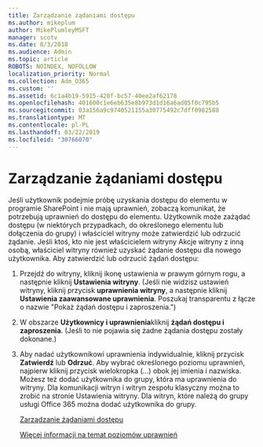 ```yaml
---
title: Zarządzanie żądaniami dostępu
ms.author: mikeplum
author: MikePlumleyMSFT
manager: scotv
ms.date: 8/3/2018
ms.audience: Admin
ms.topic: article
ROBOTS: NOINDEX, NOFOLLOW
localization_priority: Normal
ms.collection: Adm_O365
ms.custom: ''
ms.assetid: 6c1a4b19-5915-428f-bc57-40ee2af62178
ms.openlocfilehash: 401600c1e6eb635e8b973d1d16a6ad05f0c795b5
ms.sourcegitcommit: 03a156a9c9740521155a30775492c7dff0982588
ms.translationtype: MT
ms.contentlocale: pl-PL
ms.lasthandoff: 03/22/2019
ms.locfileid: "30766070"
---
```

# <a name="manage-access-requests"></a>Zarządzanie żądaniami dostępu

Jeśli użytkownik podejmie próbę uzyskania dostępu do elementu w programie SharePoint i nie mają uprawnień, zobaczą komunikat, że potrzebują uprawnień do dostępu do elementu. Użytkownik może zażądać dostępu (w niektórych przypadkach, do określonego elementu lub dołączenia do grupy) i właściciel witryny może zatwierdzić lub odrzucić żądanie. Jeśli ktoś, kto nie jest właścicielem witryny Akcje witryny z inną osobą, właściciel witryny również uzyskać żądanie dostępu dla nowego użytkownika. Aby zatwierdzić lub odrzucić żądań dostępu:
  
1. Przejdź do witryny, kliknij ikonę ustawienia w prawym górnym rogu, a następnie kliknij **Ustawienia witryny**. (Jeśli nie widzisz ustawień witryny, kliknij przycisk **uprawnienia witryny**, a następnie kliknij **Ustawienia zaawansowane uprawnienia**. Poszukaj transparentu z łącze o nazwie "Pokaż żądań dostępu i zaproszenia.")
    
2. W obszarze **Użytkownicy i uprawnienia**kliknij **żądań dostępu i zaproszenia**. (Jeśli to nie pojawia się żadne żądania dostępu zostały dokonane.)
    
3. Aby nadać użytkownikowi uprawnienia indywidualnie, kliknij przycisk **Zatwierdź** lub **Odrzuć**. Aby wybrać określonego poziomu uprawnień, najpierw kliknij przycisk wielokropka (...) obok jej imienia i nazwiska. Możesz też dodać użytkownika do grupy, która ma uprawnienia do witryny. Dla komunikacji witryn i witryn zespołu klasyczny można to zrobić na stronie Ustawienia witryny. Dla witryn, które należą do grupy usługi Office 365 można dodać użytkownika do grupy.
    
    [Zarządzanie żądaniami dostępu](https://go.microsoft.com/fwlink/?linkid=2008747)
    
    [Więcej informacji na temat poziomów uprawnień](https://go.microsoft.com/fwlink/?linkid=867071)
    


